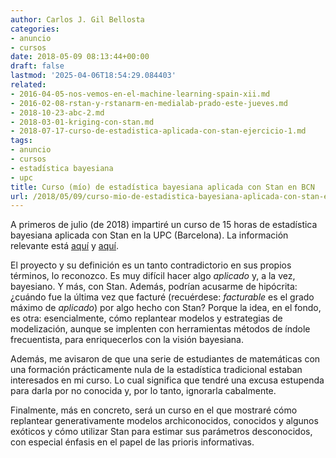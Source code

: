 ```yaml
---
author: Carlos J. Gil Bellosta
categories:
- anuncio
- cursos
date: 2018-05-09 08:13:44+00:00
draft: false
lastmod: '2025-04-06T18:54:29.084403'
related:
- 2016-04-05-nos-vemos-en-el-machine-learning-spain-xii.md
- 2016-02-08-rstan-y-rstanarm-en-medialab-prado-este-jueves.md
- 2018-10-23-abc-2.md
- 2018-03-01-kriging-con-stan.md
- 2018-07-17-curso-de-estadistica-aplicada-con-stan-ejercicio-1.md
tags:
- anuncio
- cursos
- estadística bayesiana
- upc
title: Curso (mío) de estadística bayesiana aplicada con Stan en BCN
url: /2018/05/09/curso-mio-de-estadistica-bayesiana-aplicada-con-stan-en-bcn/
---
```


A primeros de julio (de 2018) impartiré un curso de 15 horas de estadística bayesiana aplicada con Stan en la UPC (Barcelona). La información relevante está [aquí](https://mesioupcub.masters.upc.edu/en/xii-summer-school-2018) y [aquí](https://mesioupcub.masters.upc.edu/en/xii-summer-school-2018/courses).

El proyecto y su definición es un tanto contradictorio en sus propios términos, lo reconozco. Es muy difícil hacer algo _aplicado_ y, a la vez, bayesiano. Y más, con Stan. Además, podrían acusarme de hipócrita: ¿cuándo fue la última vez que facturé (recuérdese: _facturable_ es el grado máximo de _aplicado_) por algo hecho con Stan? Porque la idea, en el fondo, es otra: esencialmente, cómo replantear modelos y estrategias de modelización, aunque se implenten con herramientas  métodos de índole frecuentista, para enriquecerlos con la visión bayesiana.

Además, me avisaron de que una serie de estudiantes de matemáticas con una formación prácticamente nula de la estadística tradicional estaban interesados en mi curso. Lo cual significa que tendré una excusa estupenda para darla por no conocida y, por lo tanto, ignorarla cabalmente.

Finalmente, más en concreto, será un curso en el que mostraré cómo replantear generativamente modelos archiconocidos, conocidos y algunos exóticos y cómo utilizar Stan para estimar sus parámetros desconocidos, con especial énfasis en el papel de las prioris informativas.